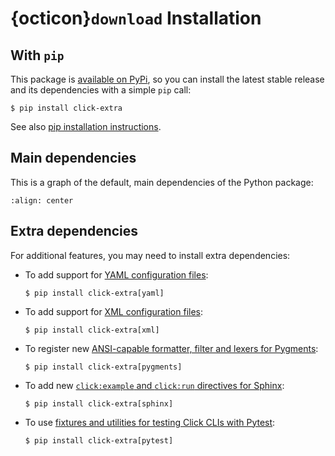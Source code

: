 # {octicon}`download` Installation

## With `pip`

This package is
[available on PyPi](https://pypi.python.org/pypi/click-extra), so you
can install the latest stable release and its dependencies with a simple `pip`
call:

```{code-block} shell-session
$ pip install click-extra
```

See also
[pip installation instructions](https://pip.pypa.io/en/stable/installing/).

## Main dependencies

This is a graph of the default, main dependencies of the Python package:

```mermaid assets/dependencies.mmd
:align: center
```

## Extra dependencies

For additional features, you may need to install extra dependencies:

- To add support for [YAML configuration files](config.md#yaml):

  ```{code-block} shell-session
  $ pip install click-extra[yaml]
  ```

- To add support for [XML configuration files](config.md#xml):

  ```{code-block} shell-session
  $ pip install click-extra[xml]
  ```

- To register new [ANSI-capable formatter, filter and lexers for Pygments](pygments.md):

  ```{code-block} shell-session
  $ pip install click-extra[pygments]
  ```

- To add new [`click:example` and `click:run` directives for Sphinx](sphinx.md):

  ```{code-block} shell-session
  $ pip install click-extra[sphinx]
  ```

- To use [fixtures and utilities for testing Click CLIs with Pytest](pytest.md):

  ```{code-block} shell-session
  $ pip install click-extra[pytest]
  ```